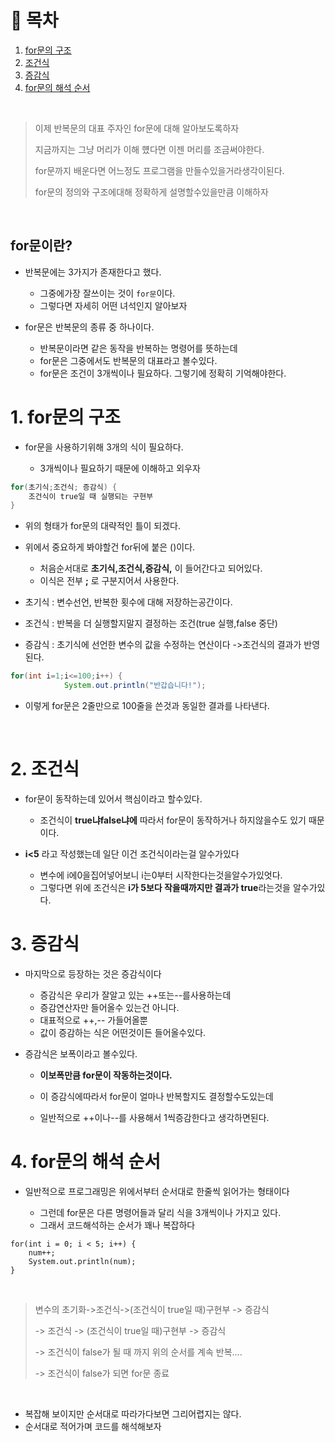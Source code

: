 # 🔖 목차
1. [for문의 구조](#1-for문의-구조)<br/>
2. [조건식](#2-조건식)<br/>
3. [증감식](#3-증감식)<br/>
4. [for문의 해석 순서](#4-for문의-해석-순서)<br/>



<br/>

> 이제 반복문의 대표 주자인 for문에 대해 알아보도록하자
> 
> 지금까지는 그냥 머리가 이해 헀다면 이젠 머리를 조금써야한다.
> 
> for문까지 배운다면 어느정도 프로그램을 만들수있을거라생각이된다.
> 
> for문의 정의와 구조에대해 정확하게 설명할수있을만큼 이해하자

<br/>


## for문이란?
- 반복문에는 3가지가 존재한다고 했다.

  - 그중에가장 잘쓰이는 것이 <code>for문</code>이다.
  - 그렇다면 자세히 어떤 녀석인지 알아보자

- for문은 반복문의 종류 중 하나이다.

  - 반복문이라면 같은 동작을 반복하는 명령어를 뜻하는데
  - for문은 그중에서도 반복문의 대표라고 볼수있다.
  - for문은 조건이 3개씩이나 필요하다. 그렇기에 정확히 기억해야한다.

# 1. for문의 구조
- for문을 사용하기위해 3개의 식이 필요하다.

  - 3개씩이나 필요하기 때문에 이해하고 외우자

```java
for(초기식;조건식; 증감식) {
	조건식이 true일 때 실행되는 구현부
}
```
- 위의 형태가 for문의 대략적인 틀이 되겠다.
- 위에서 중요하게 봐야할건 for뒤에 붙은 ()이다.

  - 처음순서대로 **초기식,조건식,증감식,** 이 들어간다고 되어있다.
  - 이식은 전부 **;** 로 구분지어서 사용한다.

- 초기식 : 변수선언, 반복한 횟수에 대해 저장하는공간이다.
- 조건식 : 반복을 더 실행할지말지 결정하는 조건(true 실행,false 중단)
- 증감식 : 초기식에 선언한 변수의 값을 수정하는 연산이다 ->조건식의 결과가 반영된다.

```java
for(int i=1;i<=100;i++) {
			System.out.println("반갑습니다!");
```
- 이렇게 for문은 2줄만으로 100줄을 쓴것과 동일한 결과를 나타낸다.

<br/>

# 2. 조건식

- for문이 동작하는데 있어서 핵심이라고 할수있다.

  - 조건식이 **true냐false냐에** 따라서 for문이 동작하거나 하지않을수도 있기 때문이다.

- **i<5** 라고 작성했는데 일단 이건 조건식이라는걸 알수가있다

  - 변수에 i에0을집어넣어보니 i는0부터 시작한다는것을알수가있엇다.
  - 그렇다면 위에 조건식은 **i가 5보다 작을때까지만 결과가 true**라는것을 알수가있다.


# 3. 증감식
- 마지막으로 등장하는 것은 증감식이다

  - 증감식은 우리가 잘알고 있는 ++또는--를사용하는데
  - 증감연산자만 들어올수 있는건 아니다.
  - 대표적으로 ++,-- 가들어올뿐
  - 값이 증감하는 식은 어떤것이든 들어올수있다.

- 증감식은 보폭이라고 볼수있다.

  - **이보폭만큼  for문이 작동하는것이다.**
  - 이 증감식에따라서 for문이 얼마나 반복할지도 결정할수도있는데

  - 일반적으로  ++이나--를 사용해서 1씩증감한다고 생각하면된다.

# 4. for문의 해석 순서

- 일반적으로 프로그래밍은 위에서부터 순서대로 한줄씩 읽어가는 형태이다

  - 그런데 for문은 다른 명령어들과 달리 식을 3개씩이나 가지고 있다.
  - 그래서 코드해석하는 순서가 꽤나 복잡하다

```javaint num = 0;
for(int i = 0; i < 5; i++) {
	num++;
    System.out.println(num);
}
```
<br/>


> 변수의 초기화->조건식->(조건식이 true일 때)구현부 -> 증감식
> 
> -> 조건식 -> (조건식이 true일 때)구현부 -> 증감식
> 
> -> 조건식이 false가 될 때 까지 위의 순서를 계속 반복....
> 
> -> 조건식이 false가 되면 for문 종료

<br/>

- 복잡해 보이지만 순서대로 따라가다보면 그리어렵지는 않다.
- 순서대로 적어가며 코드를 해석해보자




 


